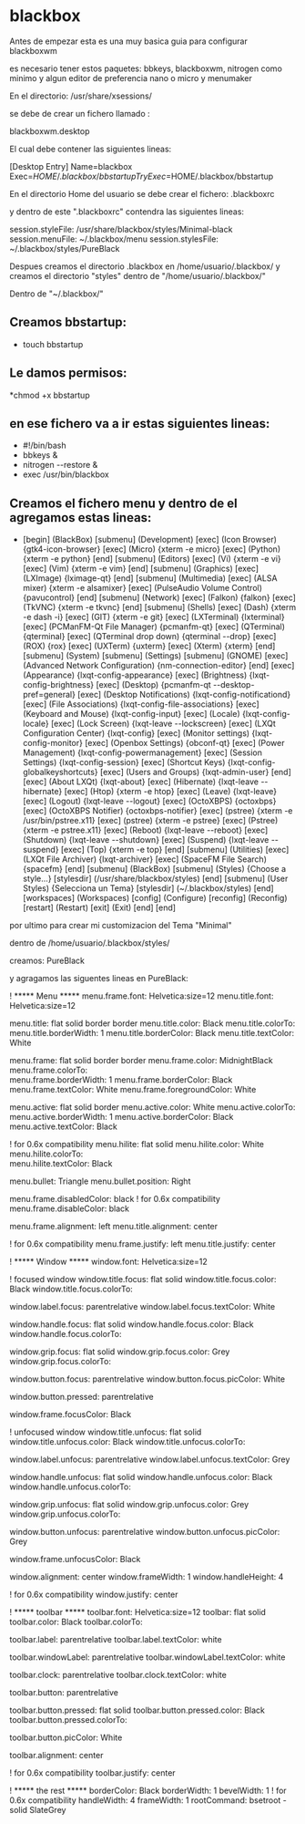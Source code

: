 # blackbox

Antes de empezar esta es una muy basica guia para configurar blackboxwm

es necesario tener estos paquetes: bbkeys, blackboxwm, nitrogen como minimo y algun editor de preferencia nano o micro y menumaker
 


En el directorio: /usr/share/xsessions/ 

se debe de crear un fichero llamado :

blackboxwm.desktop 

El cual debe contener las siguientes lineas:

[Desktop Entry]
Name=blackbox
Exec=$HOME/.blackbox/bbstartup
TryExec=$HOME/.blackbox/bbstartup

En el directorio Home del usuario se debe crear el fichero: .blackboxrc

y dentro de este ".blackboxrc" contendra las siguientes lineas:


session.styleFile:	/usr/share/blackbox/styles/Minimal-black
session.menuFile: ~/.blackbox/menu
session.stylesFile: ~/.blackbox/styles/PureBlack


Despues creamos el directorio .blackbox en /home/usuario/.blackbox/ y creamos el directorio "styles" dentro de "/home/usuario/.blackbox/"


Dentro de "~/.blackbox/"

## Creamos bbstartup: 
* touch bbstartup

## Le damos permisos: 
*chmod +x bbstartup

## en ese fichero va a ir estas siguientes lineas:

 
* #!/bin/bash
* bbkeys &
* nitrogen --restore &
* exec /usr/bin/blackbox


## Creamos el fichero menu y dentro de el agregamos estas lineas:

* [begin] (BlackBox)
    [submenu] (Development)
        [exec] (Icon Browser) {gtk4-icon-browser}
        [exec] (Micro) {xterm -e micro}
        [exec] (Python) {xterm -e python}
    [end]
    [submenu] (Editors)
        [exec] (Vi) {xterm -e vi}
        [exec] (Vim) {xterm -e vim}
    [end]
    [submenu] (Graphics)
        [exec] (LXImage) {lximage-qt}
    [end]
    [submenu] (Multimedia)
        [exec] (ALSA mixer) {xterm -e alsamixer}
        [exec] (PulseAudio Volume Control) {pavucontrol}
    [end]
    [submenu] (Network)
        [exec] (Falkon) {falkon}
        [exec] (TkVNC) {xterm -e tkvnc}
    [end]
    [submenu] (Shells)
        [exec] (Dash) {xterm -e dash -i}
        [exec] (GIT) {xterm -e git}
        [exec] (LXTerminal) {lxterminal}
        [exec] (PCManFM-Qt File Manager) {pcmanfm-qt}
        [exec] (QTerminal) {qterminal}
        [exec] (QTerminal drop down) {qterminal --drop}
        [exec] (ROX) {rox}
        [exec] (UXTerm) {uxterm}
        [exec] (Xterm) {xterm}
    [end]
    [submenu] (System)
        [submenu] (Settings)
            [submenu] (GNOME)
                [exec] (Advanced Network Configuration) {nm-connection-editor}
            [end]
            [exec] (Appearance) {lxqt-config-appearance}
            [exec] (Brightness) {lxqt-config-brightness}
            [exec] (Desktop) {pcmanfm-qt --desktop-pref=general}
            [exec] (Desktop Notifications) {lxqt-config-notificationd}
            [exec] (File Associations) {lxqt-config-file-associations}
            [exec] (Keyboard and Mouse) {lxqt-config-input}
            [exec] (Locale) {lxqt-config-locale}
            [exec] (Lock Screen) {lxqt-leave --lockscreen}
            [exec] (LXQt Configuration Center) {lxqt-config}
            [exec] (Monitor settings) {lxqt-config-monitor}
            [exec] (Openbox Settings) {obconf-qt}
            [exec] (Power Management) {lxqt-config-powermanagement}
            [exec] (Session Settings) {lxqt-config-session}
            [exec] (Shortcut Keys) {lxqt-config-globalkeyshortcuts}
            [exec] (Users and Groups) {lxqt-admin-user}
        [end]
        [exec] (About LXQt) {lxqt-about}
        [exec] (Hibernate) {lxqt-leave --hibernate}
        [exec] (Htop) {xterm -e htop}
        [exec] (Leave) {lxqt-leave}
        [exec] (Logout) {lxqt-leave --logout}
        [exec] (OctoXBPS) {octoxbps}
        [exec] (OctoXBPS Notifier) {octoxbps-notifier}
        [exec] (pstree) {xterm -e /usr/bin/pstree.x11}
        [exec] (pstree) {xterm -e pstree}
        [exec] (Pstree) {xterm -e pstree.x11}
        [exec] (Reboot) {lxqt-leave --reboot}
        [exec] (Shutdown) {lxqt-leave --shutdown}
        [exec] (Suspend) {lxqt-leave --suspend}
        [exec] (Top) {xterm -e top}
    [end]
    [submenu] (Utilities)
        [exec] (LXQt File Archiver) {lxqt-archiver}
        [exec] (SpaceFM File Search) {spacefm}
    [end]
    [submenu] (BlackBox)
        [submenu] (Styles) {Choose a style...}
        [stylesdir] (/usr/share/blackbox/styles)
        [end]
        [submenu] (User Styles) {Selecciona un Tema}
        [stylesdir] (~/.blackbox/styles)
        [end]
        [workspaces] (Workspaces)
        [config] (Configure)
        [reconfig] (Reconfig)
        [restart] (Restart)
        [exit] (Exit)
    [end]
[end]




por ultimo para crear mi customizacion del Tema "Minimal"

dentro de /home/usuario/.blackbox/styles/ 

creamos: PureBlack

y agragamos las siguentes lineas en PureBlack:



! ***** Menu *****
menu.frame.font:                        Helvetica:size=12
menu.title.font:                        Helvetica:size=12

menu.title:                             flat solid border border
     menu.title.color:                  Black
     menu.title.colorTo:                
menu.title.borderWidth:                 1
menu.title.borderColor:                 Black
menu.title.textColor:                   White

menu.frame:                             flat solid border border
     menu.frame.color:                  MidnightBlack
     menu.frame.colorTo:                
menu.frame.borderWidth:                 1
menu.frame.borderColor:                 Black
menu.frame.textColor:                   White
menu.frame.foregroundColor:             White

menu.active:                            flat solid border
     menu.active.color:                 White
     menu.active.colorTo:               
menu.active.borderWidth:                1
menu.active.borderColor:                Black
menu.active.textColor:                  Black

! for 0.6x compatibility
menu.hilite:                            flat solid
     menu.hilite.color:                 White
     menu.hilite.colorTo:               
menu.hilite.textColor:                  Black

menu.bullet:                            Triangle
menu.bullet.position:                   Right

menu.frame.disabledColor:               black
! for 0.6x compatibility
menu.frame.disableColor:                black

menu.frame.alignment:                   left
menu.title.alignment:                   center

! for 0.6x compatibility
menu.frame.justify:                     left
menu.title.justify:                     center


! ***** Window *****
window.font:                            Helvetica:size=12

! focused window
window.title.focus:                     flat solid
     window.title.focus.color:          Black
     window.title.focus.colorTo:        

window.label.focus:                     parentrelative
window.label.focus.textColor:           White

window.handle.focus:                    flat solid
     window.handle.focus.color:         Black
     window.handle.focus.colorTo:       

window.grip.focus:                      flat solid
     window.grip.focus.color:           Grey
     window.grip.focus.colorTo:         

window.button.focus:                    parentrelative
window.button.focus.picColor:           White

window.button.pressed:                  parentrelative

window.frame.focusColor:                Black

! unfocused window
window.title.unfocus:                   flat solid
     window.title.unfocus.color:        Black
     window.title.unfocus.colorTo:      

window.label.unfocus:                   parentrelative
window.label.unfocus.textColor:         Grey

window.handle.unfocus:                  flat solid
     window.handle.unfocus.color:       Black
     window.handle.unfocus.colorTo:     

window.grip.unfocus:                    flat solid
     window.grip.unfocus.color:         Grey
     window.grip.unfocus.colorTo:       

window.button.unfocus:                  parentrelative
window.button.unfocus.picColor:         Grey

window.frame.unfocusColor:              Black

window.alignment:                       center
window.frameWidth:                      1
window.handleHeight:                    4

! for 0.6x compatibility
window.justify:                         center

! ***** toolbar *****
toolbar.font:                           Helvetica:size=12
toolbar:                                flat solid
     toolbar.color:                     Black
     toolbar.colorTo:                   

toolbar.label:                          parentrelative
toolbar.label.textColor:                white

toolbar.windowLabel:                    parentrelative
toolbar.windowLabel.textColor:          white

toolbar.clock:                          parentrelative
toolbar.clock.textColor:                white

toolbar.button:                         parentrelative

toolbar.button.pressed:                 flat solid
     toolbar.button.pressed.color:      Black
     toolbar.button.pressed.colorTo:    

toolbar.button.picColor:                White

toolbar.alignment:                      center

! for 0.6x compatibility
toolbar.justify:                        center

! ***** the rest *****
borderColor:                            Black
borderWidth:                            1
bevelWidth:                             1
!  for 0.6x compatibility
handleWidth:                            4
frameWidth:                             1
rootCommand:                            bsetroot -solid SlateGrey
